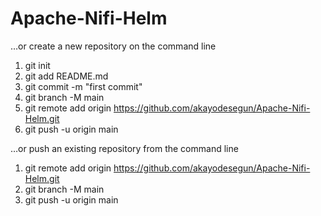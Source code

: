 # Apache-Nifi-Helm

…or create a new repository on the command line

1. git init
2. git add README.md
3. git commit -m "first commit"
4. git branch -M main
5. git remote add origin https://github.com/akayodesegun/Apache-Nifi-Helm.git
6. git push -u origin main


…or push an existing repository from the command line

1. git remote add origin https://github.com/akayodesegun/Apache-Nifi-Helm.git
2. git branch -M main
3. git push -u origin main
